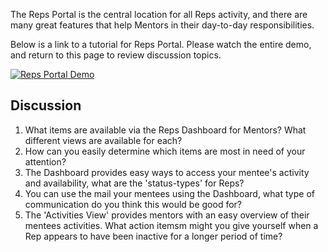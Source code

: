 The Reps Portal is the central location for all Reps activity, and there are many great features that help Mentors in their day-to-day responsibilities.

Below is a link to a tutorial for Reps Portal. Please watch the entire demo, and return to this page to review discussion topics.

[![Reps Portal Demo](http://img.youtube.com/vi/l9b2A5ko9GI/0.jpg)](http://www.youtube.com/watch?v=l9b2A5ko9GI)

## Discussion
1.  What items are available via the Reps Dashboard for Mentors?  What different views are available for each?
2.  How can you easily determine which items are most in need of your attention?
3.  The Dashboard provides easy ways to access your mentee's activity and availability, what are the 'status-types' for Reps?
4.  You can use the mail your mentees using the Dashboard, what type of communication do you think this would be good for?
5.  The 'Activities View' provides mentors with an easy overview of their mentees activities.  What action itemsm might you give yourself when a Rep appears to have been inactive for a longer period of time?
